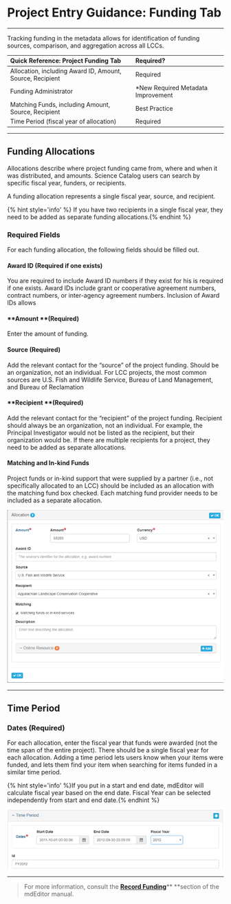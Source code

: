 # Project Entry Guidance: Funding Tab

---

Tracking funding in the metadata allows for identification of funding sources, comparison, and aggregation across all LCCs.

| **Quick Reference: Project Funding Tab** | Required?|
| :--- |:--- |
| Allocation, including Award ID, Amount, Source, Recipient  | Required |
| Funding Administrator | *New Required Metadata Improvement|
| Matching Funds, including Amount, Source, Recipient | Best Practice |
| Time Period \(fiscal year of allocation\) | Required |

---

## Funding **Allocations**

Allocations describe where project funding came from, where and when it was distributed, and amounts. Science Catalog users can search by specific fiscal year, funders, or recipients.

A funding allocation represents a single fiscal year, source, and recipient.

{% hint style='info' %} If you have two recipients in a single fiscal year, they need to be added as separate funding allocations.{% endhint %}

### Required Fields

For each funding allocation, the following fields should be filled out.

#### **Award ID** \(Required if one exists\)

You are required to include Award ID numbers if they exist for his is required if one exists. Award IDs include grant or cooperative agreement numbers, contract numbers, or inter-agency agreement numbers. Inclusion of Award IDs allows

#### **Amount **\(Required\)

Enter the amount of funding.

#### **Source \(Required\)**

Add the relevant contact for the “source” of the project funding. Should be an organization, not an individual. For LCC projects, the most common sources are U.S. Fish and Wildlife Service, Bureau of Land Management, and Bureau of Reclamation

#### **Recipient **\(Required\)

Add the relevant contact for the “recipient” of the project funding. Recipient should always be an organization, not an individual. For example, the Principal Investigator would not be listed as the recipient, but their organization would be. If there are multiple recipients for a project, they need to be added as separate allocations.

#### **Matching and In-kind Funds**

Project funds or in-kind support that were supplied by a partner \(i.e., not specifically allocated to an LCC\) should be included as an allocation with the matching fund box checked. Each matching fund provider needs to be included as a separate allocation.

![](/assets/Allocationg_Screenshot.png)

---

## Time Period

### Dates \(Required\)

For each allocation, enter the fiscal year that funds were awarded \(not the time span of the entire project\). There should be a single fiscal year for each allocation. Adding a time period lets users know when your items were funded, and lets them find your item when searching for items funded in a similar time period.

{% hint style='info' %}If you put in a start and end date, mdEditor will calculate fiscal year based on the end date. Fiscal Year can be selected independently from start and end date.{% endhint %}

![](/assets/Time_Period.png)

---

> For more information, consult the [**Record Funding**](https://adiwg.gitbooks.io/mdeditor/content/record/edit/record-funding.html)** **section of the mdEditor manual.




